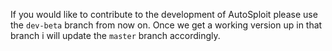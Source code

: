 If you would like to contribute to the development of AutoSploit please use the `dev-beta` branch from now on. 
Once we get a working version up in that branch i will update the `master` branch accordingly.
